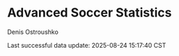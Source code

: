 # Advanced Soccer Statistics
Denis Ostroushko

<!-- gfm -->

Last successful data update: 2025-08-24 15:17:40 CST
